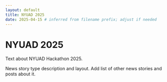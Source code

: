 ```yaml
---
layout: default
title: NYUAD 2025
date: 2025-04-15 # inferred from filename prefix; adjust if needed
---
```


<main>
  <h1>NYUAD 2025</h1>
</main>

<section>
  <p>
    Text about NYUAD Hackathon 2025.
  </p>
  <p>
    News story type description and layout. Add list of other news stories and posts about it.
  </p>
</section>
